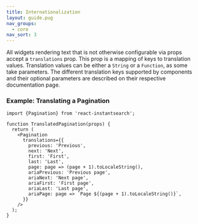 ```yaml
---
title: Internationalization
layout: guide.pug
nav_groups:
  - core
nav_sort: 3
---
```


All widgets rendering text that is not otherwise configurable via props accept a `translations` prop. This prop is a mapping of keys to translation values. Translation values can be either a `String` or a `Function`, as some take parameters. The different translation keys supported by components and their optional parameters are described on their respective documentation page.

### Example: Translating a Pagination

```
import {Pagination} from 'react-instantsearch';

function TranslatedPagination(props) {
  return (
    <Pagination
      translations={{
        previous: 'Previous',
        next: 'Next',
        first: 'First',
        last: 'Last',
        page: page => (page + 1).toLocaleString(),
        ariaPrevious: 'Previous page',
        ariaNext: 'Next page',
        ariaFirst: 'First page',
        ariaLast: 'Last page',
        ariaPage: page => `Page ${(page + 1).toLocaleString()}`,
      }}
    />
  );
}
```
